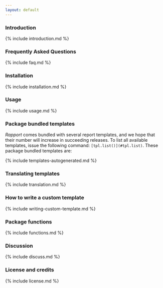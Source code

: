 ```yaml
---
layout: default
---
```


<a id="intro"> </a>
### Introduction 

{% include introduction.md %}

<a id="faq"> </a>
### Frequently Asked Questions

{% include faq.md %}

<a id="install"> </a>
### Installation

{% include installation.md %}

<a id="usage"> </a>
### Usage

{% include usage.md %}

<a id="templates"> </a>
### Package bundled templates

*Rapport* comes bundled with several report templates, and we hope that their number will increase in succeeding releases. To list all available templates, issue the following command: `[tpl.list()](#tpl.list)`. These package bundled templates are: 

{% include templates-autogenerated.md %}

<a id="translate"> </a>
### Translating templates

{% include translation.md %}

<a id="custom"> </a>
### How to write a custom template

{% include writing-custom-template.md %}

<a id="functions"> </a>
### Package functions

{% include functions.md %}

<a id="discuss"> </a>
### Discussion

{% include discuss.md %}

<a id="license"> </a>
### License and credits

{% include license.md %}
